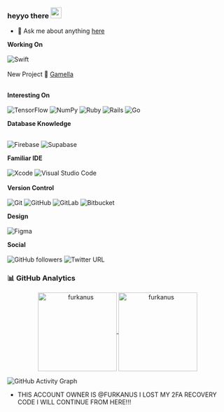 ### heyyo there <img src="https://media.giphy.com/media/hvRJCLFzcasrR4ia7z/giphy.gif" width="25px" >


- 💬  Ask me about anything [here](https://www.linkedin.com/in/furkan-hancı-613850188/)


**Working On** <br/><br/>
<img alt="Swift" src="https://img.shields.io/badge/swift-%23FA7343.svg?style=for-the-badge&logo=swift&logoColor=white"/>
<br/><br/>
New Project 🚀 [Gamella](https://github.com/FurkanHanciSecond/GamellaSecond)
<br/><br/>

**Interesting On** <br/><br/>
![TensorFlow](https://img.shields.io/badge/TensorFlow-%23FF6F00.svg?style=for-the-badge&logo=TensorFlow&logoColor=white)
![NumPy](https://img.shields.io/badge/numpy-%23013243.svg?style=for-the-badge&logo=numpy&logoColor=white)
![Ruby](https://img.shields.io/badge/ruby-%23CC342D.svg?style=for-the-badge&logo=ruby&logoColor=white)
![Rails](https://img.shields.io/badge/rails-%23CC0000.svg?style=for-the-badge&logo=ruby-on-rails&logoColor=white)
![Go](https://img.shields.io/badge/go-%2300ADD8.svg?style=for-the-badge&logo=go&logoColor=white)

  **Database Knowledge** <br/><br/> 

![Firebase](https://img.shields.io/badge/firebase-%23039BE5.svg?style=for-the-badge&logo=firebase)
![Supabase](https://img.shields.io/badge/Supabase-3ECF8E?style=for-the-badge&logo=supabase&logoColor=white)

**Familiar IDE** <br/><br/> 
![Xcode](https://img.shields.io/badge/Xcode-007ACC?style=for-the-badge&logo=Xcode&logoColor=white)
![Visual Studio Code](https://img.shields.io/badge/Visual%20Studio%20Code-0078d7.svg?style=for-the-badge&logo=visual-studio-code&logoColor=white)
<br/><br/>
**Version Control** <br/><br/><img alt="Git" src="https://img.shields.io/badge/git-%23F05033.svg?style=for-the-badge&logo=git&logoColor=white"/>
<img alt="GitHub" src="https://img.shields.io/badge/github-%23121011.svg?style=for-the-badge&logo=github&logoColor=white"/>
<img alt="GitLab" src="https://img.shields.io/badge/gitlab-%23181717.svg?style=for-the-badge&logo=gitlab&logoColor=white"/>
![Bitbucket](https://img.shields.io/badge/bitbucket-%230047B3.svg?style=for-the-badge&logo=bitbucket&logoColor=white)

**Design** <br/><br/>
![Figma](https://img.shields.io/badge/figma-%23F24E1E.svg?style=for-the-badge&logo=figma&logoColor=white)

**Social** <br/><br/> 
<img alt="GitHub followers" src="https://img.shields.io/github/followers/furkanus?style=social"> <img alt="Twitter URL" src="https://img.shields.io/twitter/url?style=social&url=https%3A%2F%2Ftwitter.com%furkanhnci">


### 📊 GitHub Analytics
<p align="center">
<a href="https://github.com/furkanhancisecond">
  <img height="180em" align="center" src="https://github-readme-stats.vercel.app/api?username=furkanus&show_icons=true&locale=en&theme=algolia&include_all_commits=true&count_private=true" alt="furkanus"/>
  <img height="180em" align="center" src="https://github-readme-stats.vercel.app/api/top-langs?username=furkanus&show_icons=true&locale=en&layout=compact&langs_count=8&theme=algolia" alt="furkanus"/>
</a>
</p>

![GitHub Activity Graph](https://activity-graph.herokuapp.com/graph?username=furkanhancisecond)

- THIS ACCOUNT OWNER IS @FURKANUS I LOST MY 2FA RECOVERY CODE I WILL CONTINUE FROM HERE!!!

<!---
FurkanHanciSecond/FurkanHanciSecond is a ✨ special ✨ repository because its `README.md` (this file) appears on your GitHub profile.
You can click the Preview link to take a look at your changes.

// THIS ACCOUNT OWNER IS @FURKANUS 
--->
